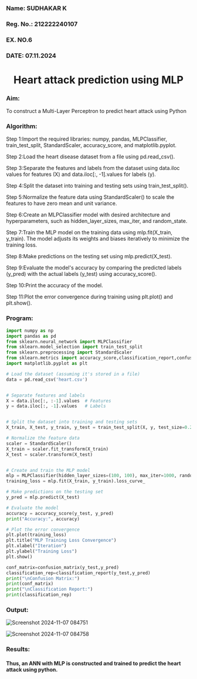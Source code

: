 <H3>Name: SUDHAKAR K</H3>
<H3>Reg. No.: 212222240107</H3>
<H3>EX. NO.6</H3>
<H3>DATE: 07.11.2024</H3>
<H1 ALIGN =CENTER>Heart attack prediction using MLP</H1>
<H3>Aim:</H3>  To construct a  Multi-Layer Perceptron to predict heart attack using Python

<H3>Algorithm:</H3>



Step 1:Import the required libraries: numpy, pandas, MLPClassifier,
train_test_split, StandardScaler, accuracy_score, and matplotlib.pyplot.

Step 2:Load the heart disease dataset from a file using pd.read_csv().

Step 3:Separate the features and labels from the dataset using data.iloc
values for features (X) and data.iloc[:, -1].values for labels (y).

Step 4:Split the dataset into training and testing sets using train_test_split().

Step 5:Normalize the feature data using StandardScaler() to scale the features to
have zero mean and unit variance.

Step 6:Create an MLPClassifier model with desired architecture and hyperparameters,
such as hidden_layer_sizes, max_iter, and random_state.

Step 7:Train the MLP model on the training data using mlp.fit(X_train, y_train).
The model adjusts its weights and biases iteratively to minimize the training loss.

Step 8:Make predictions on the testing set using mlp.predict(X_test).

Step 9:Evaluate the model's accuracy by comparing the predicted labels
(y_pred) with the actual labels (y_test) using accuracy_score().

Step 10:Print the accuracy of the model.

Step 11:Plot the error convergence during training using plt.plot() and plt.show().



<H3>Program: </H3>

```python
import numpy as np
import pandas as pd
from sklearn.neural_network import MLPClassifier
from sklearn.model_selection import train_test_split
from sklearn.preprocessing import StandardScaler
from sklearn.metrics import accuracy_score,classification_report,confusion_matrix
import matplotlib.pyplot as plt
```

```py
# Load the dataset (assuming it's stored in a file)
data = pd.read_csv('heart.csv')

```
```py

# Separate features and labels
X = data.iloc[:, :-1].values  # Features
y = data.iloc[:, -1].values   # Labels

```
```py

# Split the dataset into training and testing sets
X_train, X_test, y_train, y_test = train_test_split(X, y, test_size=0.2, random_state=42)

```
```py
# Normalize the feature data
scaler = StandardScaler()
X_train = scaler.fit_transform(X_train)
X_test = scaler.transform(X_test)

```
```py

# Create and train the MLP model
mlp = MLPClassifier(hidden_layer_sizes=(100, 100), max_iter=1000, random_state=42)
training_loss = mlp.fit(X_train, y_train).loss_curve_
```

```py
# Make predictions on the testing set
y_pred = mlp.predict(X_test)
```

```py
# Evaluate the model
accuracy = accuracy_score(y_test, y_pred)
print("Accuracy:", accuracy)

```
```py
# Plot the error convergence
plt.plot(training_loss)
plt.title("MLP Training Loss Convergence")
plt.xlabel("Iteration")
plt.ylabel("Training Loss")
plt.show()
```

```py
conf_matrix=confusion_matrix(y_test,y_pred)
classification_rep=classification_report(y_test,y_pred)
print("\nConfusion Matrix:")
print(conf_matrix)
print("\nClassification Report:")
print(classification_rep)

```
<H3>Output:</H3>

![Screenshot 2024-11-07 084751](https://github.com/user-attachments/assets/8822e6ae-e47f-4f6e-b730-192bc2d6c6a6)

![Screenshot 2024-11-07 084758](https://github.com/user-attachments/assets/7fa8d58e-115d-4f12-82da-68cf79340a50)

<H3>Results:</H3>

#### Thus, an ANN with MLP is constructed and trained to predict the heart attack using python.
